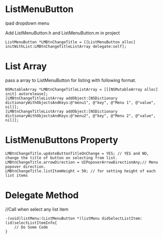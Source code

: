 ListMenuButton
==============

ipad dropdown menu

Add ListMenuButton.h and ListMenuButton.m in project  

    ListMenuButton *LMBtnChangeTitle = [[ListMenuButton alloc] initWithList:LMBtnChangeTitleListArray delegate:self];

List Array
=========
pass a array to ListMenuButton for listing with following format.  

    NSMutableArray *LMBtnChangeTitleListArray = [[[NSMutableArray alloc] init] autorelease];
    [LMBtnChangeTitleListArray addObject:[NSDictionary dictionaryWithObjectsAndKeys:@"menu1", @"key", @"Menu 1", @"value", nil]];
    [LMBtnChangeTitleListArray addObject:[NSDictionary dictionaryWithObjectsAndKeys:@"menu2", @"key", @"Menu 2", @"value", nil]];

ListMenuButtons Property
=====================
    LMBtnChangeTitle.updateButtonTitleOnChange = YES; // YES and NO, change the title of button on selecting from list.
    LMBtnChangeTitle.arrowDirection = UIPopoverArrowDirectionAny;// Menu popover direction.
    LMBtnChangeTitle.listItemHeight = 50; // for setting height of each list items

Delegate Method 
=====================
//Call when select any list item  

    -(void)listMenu:(ListMenuButton *)listMenu didSelectListItem:(id)selectListItemInfo{  
        // Do Some Code
    }

